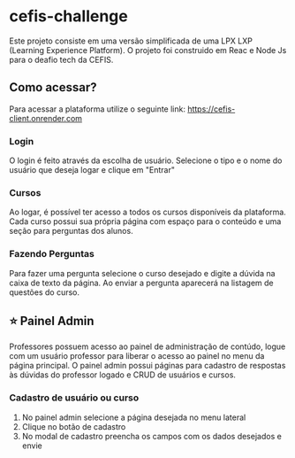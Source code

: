 # cefis-challenge
Este projeto consiste em uma versão simplificada de uma LPX LXP (Learning Experience Platform). O projeto foi construido em Reac e Node Js para o deafio tech da CEFIS.

## Como acessar?
Para acessar a plataforma utilize o seguinte link: https://cefis-client.onrender.com

### Login
O login é feito através da escolha de usuário. Selecione o tipo e o nome do usuário que deseja logar e clique em "Entrar"

### Cursos
Ao logar, é possível ter acesso a todos os cursos disponíveis da plataforma. Cada curso possui sua própria página com espaço para o conteúdo e uma seção para perguntas dos alunos.

### Fazendo Perguntas
Para fazer uma pergunta selecione o curso desejado e digite a dúvida na caixa de texto da página. Ao enviar a pergunta aparecerá na listagem de questões do curso.

## ⭐ Painel Admin
Professores possuem acesso ao painel de administração de contúdo, logue com um usuário professor para liberar o acesso ao painel no menu da página principal. O painel admin possui páginas para cadastro de respostas às dúvidas do professor logado e CRUD de usuários e cursos.

### Cadastro de usuário ou curso
1) No painel admin selecione a página desejada no menu lateral
2) Clique no botão de cadastro
3) No modal de cadastro preencha os campos com os dados desejados e envie
